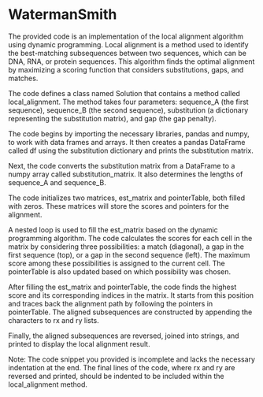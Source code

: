 # WatermanSmith

The provided code is an implementation of the local alignment algorithm using dynamic programming. Local alignment is a method used to identify the best-matching subsequences between two sequences, which can be DNA, RNA, or protein sequences. This algorithm finds the optimal alignment by maximizing a scoring function that considers substitutions, gaps, and matches.

The code defines a class named Solution that contains a method called local_alignment. The method takes four parameters: sequence_A (the first sequence), sequence_B (the second sequence), substitution (a dictionary representing the substitution matrix), and gap (the gap penalty).

The code begins by importing the necessary libraries, pandas and numpy, to work with data frames and arrays. It then creates a pandas DataFrame called df using the substitution dictionary and prints the substitution matrix.

Next, the code converts the substitution matrix from a DataFrame to a numpy array called substitution_matrix. It also determines the lengths of sequence_A and sequence_B.

The code initializes two matrices, est_matrix and pointerTable, both filled with zeros. These matrices will store the scores and pointers for the alignment.

A nested loop is used to fill the est_matrix based on the dynamic programming algorithm. The code calculates the scores for each cell in the matrix by considering three possibilities: a match (diagonal), a gap in the first sequence (top), or a gap in the second sequence (left). The maximum score among these possibilities is assigned to the current cell. The pointerTable is also updated based on which possibility was chosen.

After filling the est_matrix and pointerTable, the code finds the highest score and its corresponding indices in the matrix. It starts from this position and traces back the alignment path by following the pointers in pointerTable. The aligned subsequences are constructed by appending the characters to rx and ry lists.

Finally, the aligned subsequences are reversed, joined into strings, and printed to display the local alignment result.

Note: The code snippet you provided is incomplete and lacks the necessary indentation at the end. The final lines of the code, where rx and ry are reversed and printed, should be indented to be included within the local_alignment method.
